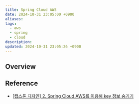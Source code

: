 ```yaml
---
title: Spring Cloud AWS
date: 2024-10-31 23:05:00 +0900
aliases: 
tags:
  - aws
  - spring
  - cloud
description: 
updated: 2024-10-31 23:05:26 +0900
---
```


## Overview

## Reference

- [\[캡스톤 디자인\] 2. Spring Cloud AWS를 이용해 key 정보 숨기기](https://velog.io/@pshsh910/AWS-Spring-Cloud-AWS%EB%A5%BC-%EC%9D%B4%EC%9A%A9%ED%95%B4-key-%EC%A0%95%EB%B3%B4-%EC%88%A8%EA%B8%B0%EA%B8%B0)

